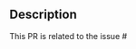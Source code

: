 <!-- Thank you for submitting a PR! 

If possible, include in this PR unit tests for IPv4 addresses, IPv6 addresses, IP addresses, 
IPv4 networks, IPv6 networks, or IP networks, depending on the modifications you’ve made.

-->

## Description

<!-- Please describe your pull request. -->

This PR is related to the issue #
